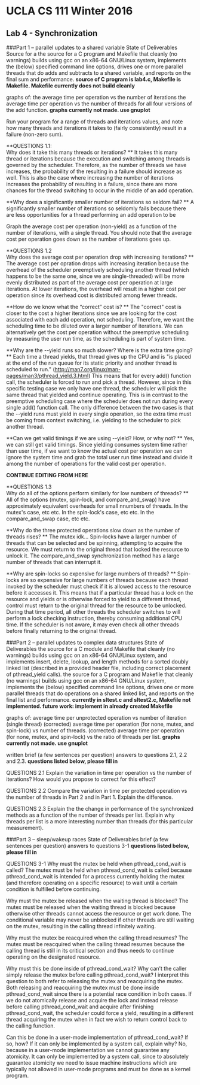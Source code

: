 # UCLA CS 111 Winter 2016
## Lab 4 - Synchronization

###Part 1 – parallel updates to a shared variable
State of Deliverables
Source for a the source for a C program and Makefile that cleanly (no warnings) builds using gcc on an x86-64 GNU/Linux system, implements the (below) specified command line options, drives one or more parallel threads that do adds and subtracts to a shared variable, and reports on the final sum and performance. **source of C program is lab4.c, Makefile is Makefile. Makefile currently does not build cleanly**

graphs of: 
the average time per operation vs the number of iterations
the average time per operation vs the number of threads for all four versions of the add function.
**graphs currently not made. use gnuplot**

Run your program for a range of threads and iterations values, and note how many threads and iterations it takes to (fairly consistently) result in a failure (non-zero sum).

**QUESTIONS 1.1:  
Why does it take this many threads or iterations?  **
It takes this many thread or iterations because the execution and switching among threads is governed by the scheduler. Therefore, as the number of threads we have increases, the probability of the resulting in a failure should increase as well. This is also the case where increasing the number of iterations increases the probability of resulting in a failure, since there are more chances for the thread switching to occur in the middle of an add operation.

**Why does a significantly smaller number of iterations so seldom fail?  **
A significantly smaller number of iterations so seldomly fails because there are less opportunities for a thread performing an add operation to be 


Graph the average cost per operation (non-yield) as a function of the number of iterations, with a single thread. You should note that the average cost per operation goes down as the number of iterations goes up.

**QUESTIONS 1.2  
Why does the average cost per operation drop with increasing iterations?  **
The average cost per opration drops with increasing iteration because the overhead of the scheduler preemptively scheduling another thread (which happens to be the same one, since we are single-threaded) will be more evenly distributed as part of the average cost per operation at large iterations. At lower iterations, the overhead will result in a higher cost per operation since its overhead cost is distributed among fewer threads.

**How do we know what the “correct” cost is?  **
The "correct" cost is closer to the cost a higher iterations since we are looking for the cost associated with each add operation, not scheduling. Therefore, we want the scheduling time to be diluted over a larger number of iterations. We can alternatively get the cost per operation without the preemptive scheduling by measuring the user run time, as the scheduling is part of system time.

**Why are the --yield runs so much slower? Where is the extra time going?  **
Each time a thread yields, that thread gives up the CPU and is "is placed at the end of the run queue for its static priority and another thread is scheduled to run." (http://man7.org/linux/man-pages/man3/pthread_yield.3.html) This means that for every add() function call, the scheduler is forced to run and pick a thread. However, since in this specific testing case we only have one thread, the scheduler will pick the same thread that yielded and continue operating. This is in contrast to the preemptive scheduling case where the scheduler does not run during every single add() function call. The only difference between the two cases is that the --yield runs must yield in every single operation, so the extra time must be coming from context switching, i.e. yielding to the scheduler to pick another thread.

**Can we get valid timings if we are using --yield? How, or why not?  **
Yes, we can still get valid timings. Since yielding consumes system time rather than user time, if we want to know the actual cost per operation we can ignore the system time and grab the total user run time instead and divide it among the number of operations for the valid cost per operation.

**CONTINUE EDITING FROM HERE**

**QUESTIONS 1.3  
Why do all of the options perform similarly for low numbers of threads?  **
All of the options (mutex, spin-lock, and compare_and_swap) have approximately equivalent overheads for small nnumbers of threads. In the mutex's case, etc etc. In the spin-lock's case, etc etc. In the compare_and_swap case, etc etc.

**Why do the three protected operations slow down as the number of threads rises?  **
The mutex idk...
Spin-locks have a larger number of threads that can be selected and be spinning, attempting to acquire the resource. We must return to the original thread that locked the resource to unlock it.
The compare_and_swap synchronization method has a large number of threads that can interrupt it.

**Why are spin-locks so expensive for large numbers of threads?  **
Spin-locks are so expensive for large numbers of threads because each thread invoked by the scheduler must check if it is allowed access to the resource before it accesses it. This means that if a particular thread has a lock on the resource and yields or is otherwise forced to yield to a different thread, control must return to the original thread for the resource to be unlocked. During that time period, all other threads the scheduler switches to will perform a lock checking instruction, thereby consuming additional CPU time. If the scheduler is not aware, it may even check all other threads before finally returning to the original thread.

###Part 2 – parallel updates to complex data structures
State of Deliverables
the source for a C module and Makefile that cleanly (no warnings) builds using gcc on an x86-64 GNU/Linux system, and implements insert, delete, lookup, and length methods for a sorted doubly linked list (described in a provided header file, including correct placement of pthread_yield calls).
the source for a C program and Makefile that cleanly (no warnings) builds using gcc on an x86-64 GNU/Linux system, implements the (below) specified command line options, drives one or more parallel threads that do operations on a shared linked list, and reports on the final list and performance.
**currently in sltest.c and sltest2.c, Makefile not implemented. future work: implement in already created Makefile**

graphs of:
average time per unprotected operation vs number of iteration (single thread)
(corrected) average time per operation (for none, mutex, and spin-lock) vs number of threads.
(corrected) average time per operation (for none, mutex, and spin-lock) vs the ratio of threads per list.
**graphs currently not made. use gnuplot**

written brief (a few sentences per question) answers to questions 2.1, 2.2 and 2.3.
**questions listed below, please fill in**

QUESTIONS 2.1
Explain the variation in time per operation vs the number of iterations? How would you propose to correct for this effect?

QUESTIONS 2.2
Compare the variation in time per protected operation vs the number of threads in Part 2 and in Part 1. Explain the difference.

QUESTIONS 2.3
Explain the the change in performance of the synchronized methods as a function of the number of threads per list.
Explain why threads per list is a more interesting number than threads (for this particular measurement).

###Part 3 – sleep/wakeup races
State of Deliverables
brief (a few sentences per question) answers to questions 3-1
**questions listed below, please fill in**

QUESTIONS 3-1
Why must the mutex be held when pthread_cond_wait is called?
The mutex must be held when pthread_cond_wait is called because pthread_cond_wait is intended for a process currently holding the mutex (and therefore operating on a specific resource) to wait until a certain condition is fulfilled before continuing.

Why must the mutex be released when the waiting thread is blocked?
The mutex must be released when the waiting thread is blocked because otherwise other threads cannot access the resource or get work done. The conditional variable may never be unblocked if other threads are still waiting on the mutex, resulting in the calling thread infinitely waiting.

Why must the mutex be reacquired when the calling thread resumes?
The mutex must be reacquired when the calling thread resumes because the calling thread is still in its critical section and thus needs to continue operating on the designated resource.

Why must this be done inside of pthread_cond_wait? Why can’t the caller simply release the mutex before calling pthread_cond_wait?
I interpret this question to both refer to releasing the mutex and reacquiring the mutex. Both releasing and reacquiring the mutex must be done inside pthread_cond_wait since there is a potential race condition in both cases. If we do not atomically release and acquire the lock and instead release before calling pthread_cond_wait and acquire after finishing pthread_cond_wait, the scheduler could force a yield, resulting in a different thread acquiring the mutex when in fact we wish to return control back to the calling function.

Can this be done in a user-mode implementation of pthread_cond_wait? If so, how? If it can only be implemented by a system call, explain why?
No, because in a user-mode implementation we cannot guarantee any atomicity. It can only be implemented by a system call, since to absolutely guarantee atomicity we need to issue machine instructions which are typically not allowed in user-mode programs and must be done as a kernel program.